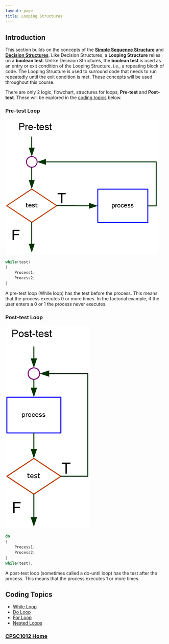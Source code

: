 ```yaml
---
layout: page
title: Looping Structures
---
```


## Introduction
This section builds on the concepts of the **[Simple Sequence Structure](../02-sequence/02-sequence.md)** and **[Decision Structures](../03-decisions/03-decisions.md)**. Like Decision Structures, a **Looping Structure** relies on a **boolean test**. Unlike Decision Structures, the **boolean test** is used as an entry or exit condition of the Looping Structure, i.e., a repeating block of code. The Looping Structure is used to surround code that needs to run repeatedly until the exit condition is met. These concepts will be used throughout this course.

There are only 2 logic, flowchart, structures for loops, **Pre-test** and **Post-test**. These will be explored in the [coding topics](#topics) below.

### Pre-test Loop
![pre-test-loop](files/pre-test-loop.png)

```csharp
while(test)
{
    Process1;
    Process2;
}
```
A pre-test loop (While loop) has the test before the process. This means that the process executes 0 or more times. In the factorial example, if the user enters a 0 or 1 the process never executes.  

### Post-test Loop
![post-test-loop](files/post-test-loop.png)

```csharp
do
{
    Process1;
    Process2;
}
while(test);
```

A post-test loop (sometimes called a do-until loop) has the test after the process. This means that the process executes 1 or more times. 


## <a ID="topics">Coding Topics</a>
* [While Loop](while.md)
* [Do Loop](do-loop.md)
* [For Loop](for-loop.md)
* [Nested Loops](nested.md)

### [CPSC1012 Home](../)